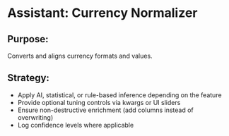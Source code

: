 # Assistant: Currency Normalizer

## Purpose:
Converts and aligns currency formats and values.

## Strategy:
- Apply AI, statistical, or rule-based inference depending on the feature
- Provide optional tuning controls via kwargs or UI sliders
- Ensure non-destructive enrichment (add columns instead of overwriting)
- Log confidence levels where applicable
